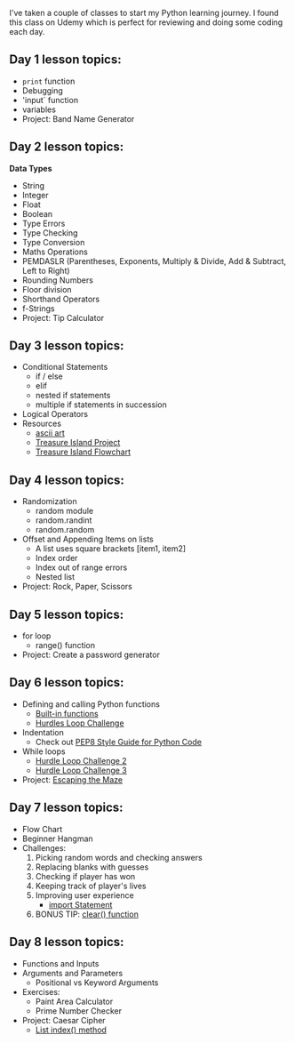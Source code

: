 I've taken a couple of classes to start my Python learning journey. I found this class on Udemy which is perfect for reviewing and doing some coding each day.

## Day 1 lesson topics:
- `print` function
- Debugging
- 'input` function
- variables
- Project: Band Name Generator

## Day 2 lesson topics:

**Data Types**
- String
- Integer
- Float
- Boolean
- Type Errors
- Type Checking
- Type Conversion
- Maths Operations
- PEMDASLR (Parentheses, Exponents, Multiply & Divide, Add & Subtract, Left to Right)
- Rounding Numbers
- Floor division
- Shorthand Operators
- f-Strings
- Project: Tip Calculator

## Day 3 lesson topics:
- Conditional Statements
  - if / else
  - elif
  - nested if statements
  - multiple if statements in succession
- Logical Operators
- Resources
  - [ascii art](https://ascii.co.uk/art)
  - [Treasure Island Project](https://replit.com/@appbrewery/treasure-island-end)
  - [Treasure Island Flowchart](https://viewer.diagrams.net/index.html?highlight=0000ff&edit=_blank&layers=1&nav=1&title=Treasure%20Island%20Conditional.drawio#Uhttps%3A%2F%2Fdrive.google.com%2Fuc%3Fid%3D1oDe4ehjWZipYRsVfeAx2HyB7LCQ8_Fvi%26export%3Ddownload#%7B%22pageId%22%3A%22C5RBs43oDa-KdzZeNtuy%22%7D)

## Day 4 lesson topics:
- Randomization
  - random module
  - random.randint
  - random.random
- Offset and Appending Items on lists
  - A list uses square brackets [item1, item2]
  - Index order
  - Index out of range errors
  - Nested list
- Project: Rock, Paper, Scissors

## Day 5 lesson topics:
- for loop
  - range() function
- Project: Create a password generator

## Day 6 lesson topics:
- Defining and calling Python functions
  - [Built-in functions](https://docs.python.org/3/library/functions.html)
  - [Hurdles Loop Challenge](https://reeborg.ca/reeborg.html?lang=en&mode=python&menu=worlds%2Fmenus%2Freeborg_intro_en.json&name=Hurdle%201&url=worlds%2Ftutorial_en%2Fhurdle1.json)
- Indentation
  - Check out [PEP8 Style Guide for Python Code](https://peps.python.org/pep-0008/)
- While loops
  - [Hurdle Loop Challenge 2](https://reeborg.ca/reeborg.html?lang=en&mode=python&menu=worlds%2Fmenus%2Freeborg_intro_en.json&name=Hurdle%203&url=worlds%2Ftutorial_en%2Fhurdle3.json)
  - [Hurdle Loop Challenge 3](https://reeborg.ca/reeborg.html?lang=en&mode=python&menu=worlds%2Fmenus%2Freeborg_intro_en.json&name=Hurdle%204&url=worlds%2Ftutorial_en%2Fhurdle4.json)
- Project: [Escaping the Maze](https://reeborg.ca/reeborg.html?lang=en&mode=python&menu=worlds%2Fmenus%2Freeborg_intro_en.json&name=Maze&url=worlds%2Ftutorial_en%2Fmaze1.json)

## Day 7 lesson topics:
- Flow Chart
- Beginner Hangman 
- Challenges:
  1. Picking random words and checking answers
  2. Replacing blanks with guesses
  3. Checking if player has won
  4. Keeping track of player's lives
  5. Improving user experience
     - [import Statement](https://www.askpython.com/python/python-import-statement)
  6. BONUS TIP: [clear() function](https://www.geeksforgeeks.org/clear-screen-python/)

## Day 8 lesson topics:
- Functions and Inputs
- Arguments and Parameters
  - Positional vs Keyword Arguments
- Exercises:
  - Paint Area Calculator
  - Prime Number Checker
- Project: Caesar Cipher
  - [List index() method](https://www.w3schools.com/python/ref_list_index.asp)